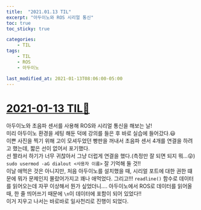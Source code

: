 ```yaml
---
title:  "2021.01.13 TIL"
excerpt: "아두이노와 ROS 시리얼 통신"
toc: true
toc_sticky: true

categories:
    - TIL
tags:
    - TIL
    - ROS
    - 아두이노

last_modified_at: 2021-01-13T08:06:00-05:00
---
```


# [2021-01-13 TIL📓](https://github.com/churry75/K-Digital_Programmers/tree/main/Week_07_Sensor_application/2021_01_13_-_Day_03_Sensor_03)
아두이노와 초음파 센서를 사용해 ROS와 시리얼 통신을 해보는 날!\
미리 아두이노 환경을 세팅 해둔 덕에 강의를 들은 후 바로 실습에 들어갔다.😃\
이쁜 사진을 찍기 위해 고이 모셔두었던 빵판을 꺼내서 초음파 센서 4개를 연결을 하려고 했는데, 짧은 선이 없어서 포기했다.\
선 짤라서 하기가 너무 귀찮아서 그냥 더럽게 연결을 했다.(측정만 잘 되면 되지 뭐...😜)\
`sudo usermod -aG dialout <사용자 이름>` 잘 기억해 둘 것!!\
이날 애먹은 것은 아니지만, 처음 아두이노를 설치했을 때, 시리얼 포트에 대한 권한 떄문에 뭐가 문제인지 몰랐어가지고 꽤나 애먹었다.
그리고!!!
`readline()` 함수로 데이터를 읽어오는데 자꾸 이상해서 뭔가 싶었더니....
아두이노에서 ROS로 데이터를 읽어올 때, 한 줄 띄어쓰기 때문에 `\n`이 데이터에 포함이 되어 있었다!!\
이거 지우고 나서는 바로바로 일사천리로 진행이 되었다.
